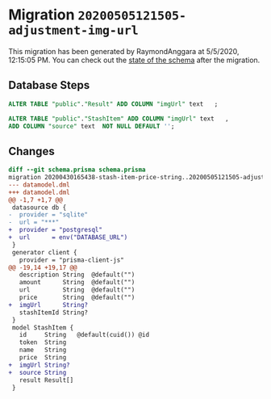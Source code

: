 # Migration `20200505121505-adjustment-img-url`

This migration has been generated by RaymondAnggara at 5/5/2020, 12:15:05 PM.
You can check out the [state of the schema](./schema.prisma) after the migration.

## Database Steps

```sql
ALTER TABLE "public"."Result" ADD COLUMN "imgUrl" text   ;

ALTER TABLE "public"."StashItem" ADD COLUMN "imgUrl" text   ,
ADD COLUMN "source" text  NOT NULL DEFAULT '';
```

## Changes

```diff
diff --git schema.prisma schema.prisma
migration 20200430165438-stash-item-price-string..20200505121505-adjustment-img-url
--- datamodel.dml
+++ datamodel.dml
@@ -1,7 +1,7 @@
 datasource db {
-  provider = "sqlite"
-  url = "***"
+  provider = "postgresql"
+  url      = env("DATABASE_URL")
 }
 generator client {
   provider = "prisma-client-js"
@@ -19,14 +19,17 @@
   description String  @default("")
   amount      String  @default("")
   url         String  @default("")
   price       String  @default("")
+  imgUrl      String?
   stashItemId String?
 }
 model StashItem {
   id     String   @default(cuid()) @id
   token  String
   name   String
   price  String
+  imgUrl String?
+  source String
   result Result[]
 }
```


